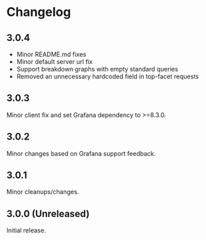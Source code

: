# Changelog

## 3.0.4

- Minor README.md fixes
- Minor default server url fix
- Support breakdown graphs with empty standard queries
- Removed an unnecessary hardcoded field in top-facet requests

## 3.0.3

Minor client fix and set Grafana dependency to &gt;=8.3.0.

## 3.0.2

Minor changes based on Grafana support feedback.

## 3.0.1

Minor cleanups/changes.

## 3.0.0 (Unreleased)

Initial release.
